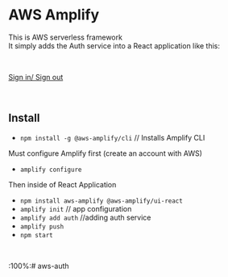 # AWS Amplify

This is AWS serverless framework      
It simply adds the Auth service into a React application like this:

<br />

[Sign in/ Sign out](./src/assets/signIn-signOut.png)


<br />

## Install

- `npm install -g @aws-amplify/cli`    // Installs Amplify CLI

Must configure Amplify first (create an account with AWS)

- `amplify configure`   

Then inside of React Application

- `npm install aws-amplify @aws-amplify/ui-react`
- `amplify init`   // app configuration
- `amplify add auth` //adding auth service
- `amplify push`
- `npm start`


<br />

:100%:# aws-auth
